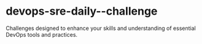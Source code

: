 # devops-sre-daily--challenge
Challenges designed to enhance your skills and understanding of essential DevOps tools and practices.

